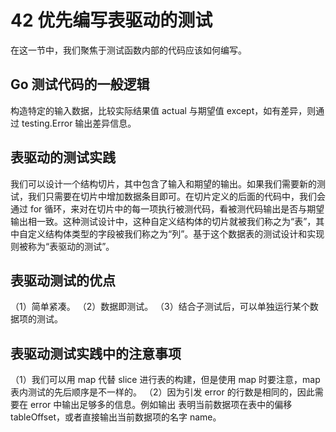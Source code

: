 # 42 优先编写表驱动的测试

在这一节中，我们聚焦于测试函数内部的代码应该如何编写。

## Go 测试代码的一般逻辑

构造特定的输入数据，比较实际结果值 actual 与期望值 except，如有差异，则通过 testing.Error 输出差异信息。

## 表驱动的测试实践

我们可以设计一个结构切片，其中包含了输入和期望的输出。如果我们需要新的测试，我们只需要在切片中增加数据条目即可。在切片定义的后面的代码中，我们会通过 for 循环，来对在切片中的每一项执行被测代码，看被测代码输出是否与期望输出相一致。这种测试设计中，这种自定义结构体的切片就被我们称之为“表”，其中自定义结构体类型的字段被我们称之为“列”。基于这个数据表的测试设计和实现则被称为“表驱动的测试”。

## 表驱动测试的优点

（1）简单紧凑。
（2）数据即测试。
（3）结合子测试后，可以单独运行某个数据项的测试。

## 表驱动测试实践中的注意事项

（1）我们可以用 map 代替 slice 进行表的构建，但是使用 map 时要注意，map 表内测试的先后顺序是不一样的。
（2）因为引发 error 的行数是相同的，因此需要在 error 中输出足够多的信息。例如输出 表明当前数据项在表中的偏移 tableOffset，或者直接输出当前数据项的名字 name。
